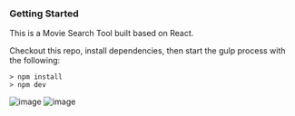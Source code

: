 ### Getting Started
This is a Movie Search Tool built based on React.

Checkout this repo, install dependencies, then start the gulp process with the following:
```
> npm install
> npm dev
```
![image](https://github.com/johnnyhsu1106/react-movie-search-with-react-query/assets/18588513/c9477177-39f2-4cc8-9c03-b8f51a52e7e0)
![image](https://github.com/johnnyhsu1106/react-movie-search-with-react-query/assets/18588513/8e7c865a-bb37-4f9e-b322-66d63271ce80)




